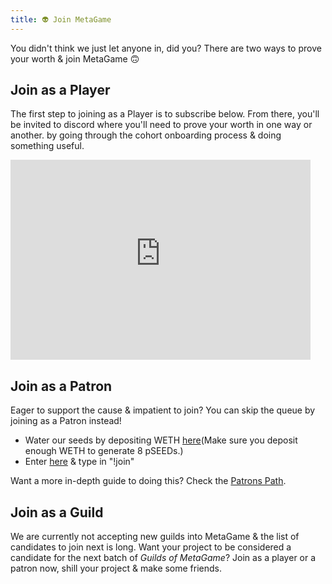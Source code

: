 ```yaml
---
title: 👽 Join MetaGame
---
```

You didn't think we just let anyone in, did you?
There are two ways to prove your worth & join MetaGame 🙃

## Join as a Player
The first step to joining as a Player is to subscribe below.
From there, you'll be invited to discord where you'll need to prove your worth in one way or another. by going through the cohort onboarding process & doing something useful.

<iframe 
    src="https://metagame.substack.com/embed" 
    width="480" 
    height="320" 
    frameBorder="0" 
    scrolling="no"
></iframe>

## Join as a Patron
Eager to support the cause & impatient to join?
You can skip the queue by joining as a Patron instead!
- Water our seeds by depositing WETH [here](https://pools.balancer.exchange/#/pool/0xea05a15dbce2eb543ffda16950e95b2bd2e40d0e/)(Make sure you deposit enough WETH to generate 8 pSEEDs.)
- Enter [here](https://discord.gg/d3rurFAK6M) & type in "!join"

Want a more in-depth guide to doing this? Check the [Patrons Path](https://www.notion.so/Patron-Path-1db90c8bb4c84398a6fe1f672ea5e855).

## Join as a Guild
We are currently not accepting new guilds into MetaGame & the list of candidates to join next is long. Want your project to be considered a candidate for the next batch of *Guilds of MetaGame*? Join as a player or a patron now, shill your project & make some friends.

